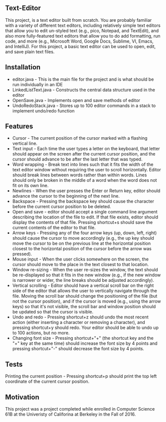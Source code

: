 ## Text-Editor

This project, is a text editor built from scratch. You are probably familiar with a variety of different text editors, including relatively simple text editors that allow you to edit un-styled text (e.g., pico, Notepad, and TextEdit), and also more fully-featured text editors that allow you to do add formatting, run code, and more (e.g., Microsoft Word, Google Docs, Sublime, VI, Emacs, and IntelliJ). For this project, a basic text editor can be used to open, edit, and save plain text files.

## Installation

- editor.java - This is the main file for the project and is what should be run individually in an IDE
- LinkedListText.java - Constructs the central data structure used in the editor
- OpenSave.java - Implements open and save methods of editor
- UndoRedoStack.java - Stores up to 100 editor commands in a stack to implement undo/redo function

## Features

- Cursor - The current position of the cursor marked with a flashing vertical line.
- Text input - Each time the user types a letter on the keyboard, that letter should appear on the screen after the current cursor position, and the cursor should advance to be after the last letter that was typed.
- Word wrapping - Break text into lines such that it fits the width of the text editor window without requiring the user to scroll horizontally. Editor should break lines between words rather than within words. Lines should only be broken in the middle of a word when the word does not fit on its own line.
- Newlines - When the user presses the Enter or Return key, editor should advance the cursor to the beginning of the next line.
- Backspace - Pressing the backspace key should cause the character before the current cursor position to be deleted.
- Open and save - editor should accept a single command line argument describing the location of the file to edit. If that file exists, editor should display the contents of that file. Pressing shortcut+s should save the current contents of the editor to that file.
- Arrow keys - Pressing any of the four arrow keys (up, down, left, right) should cause the cursor to move accordingly (e.g., the up key should move the cursor to be on the previous line at the horizontal position closest to the horizontal position of the cursor before the arrow was pressed).
- Mouse input - When the user clicks somewhere on the screen, the cursor should move to the place in the text closest to that location.
- Window re-sizing - When the user re-sizes the window, the text should be re-displayed so that it fits in the new window (e.g., if the new window is narrower or wider, the line breaks should be adjusted accordingly).
- Vertical scrolling - Editor should have a vertical scroll bar on the right side of the editor that allows the user to vertically navigate through the file. Moving the scroll bar should change the positioning of the file (but not the cursor position), and if the cursor is moved (e.g., using the arrow keys) so that it's not visible, the scroll bar and window position should be updated so that the cursor is visible.
- Undo and redo - Pressing shortcut+z should undo the most recent action (either inserting a character or removing a character), and pressing shortcut+y should redo. Your editor should be able to undo up to 100 actions, but no more.
- Changing font size - Pressing shortcut+"+" (the shortcut key and the "+" key at the same time) should increase the font size by 4 points and pressing shortcut+"-" should decrease the font size by 4 points.

## Tests

Printing the current position - Pressing shortcut+p should print the top left coordinate of the current cursor position.

## Motivation

This project was a project completed while enrolled in Computer Science 61B at the Univeristy of Califorina at Berkeley in the Fall of 2016.
